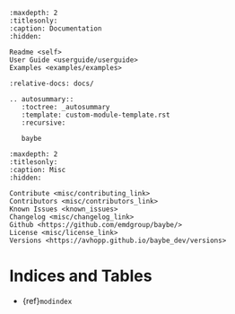 ```{toctree}
:maxdepth: 2
:titlesonly:
:caption: Documentation
:hidden:

Readme <self>
User Guide <userguide/userguide>
Examples <examples/examples>
```

```{include} ../README.md
:relative-docs: docs/
```

```{eval-rst}
.. autosummary::
   :toctree: _autosummary
   :template: custom-module-template.rst
   :recursive:

   baybe
```

```{toctree}
:maxdepth: 2
:titlesonly:
:caption: Misc
:hidden:

Contribute <misc/contributing_link>
Contributors <misc/contributors_link>
Known Issues <known_issues>
Changelog <misc/changelog_link>
Github <https://github.com/emdgroup/baybe/>
License <misc/license_link>
Versions <https://avhopp.github.io/baybe_dev/versions>
```

# Indices and Tables

- {ref}`modindex`
